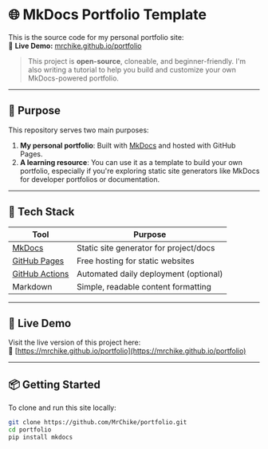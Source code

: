 # 🌐 MkDocs Portfolio Template

This is the source code for my personal portfolio site:  
🔗 **Live Demo:** [mrchike.github.io/portfolio](https://mrchike.github.io/portfolio)

> This project is **open-source**, cloneable, and beginner-friendly. I'm also writing a tutorial to help you build and customize your own MkDocs-powered portfolio.

---

## 📌 Purpose

This repository serves two main purposes:

1. **My personal portfolio**: Built with [MkDocs](https://www.mkdocs.org/) and hosted with GitHub Pages.
2. **A learning resource**: You can use it as a template to build your own portfolio, especially if you're exploring static site generators like MkDocs for developer portfolios or documentation.

---

## 🧰 Tech Stack

| Tool            | Purpose                           |
|-----------------|-----------------------------------|
| [MkDocs](https://www.mkdocs.org/) | Static site generator for project/docs |
| [GitHub Pages](https://pages.github.com/) | Free hosting for static websites |
| [GitHub Actions](https://docs.github.com/en/actions) | Automated daily deployment (optional) |
| Markdown        | Simple, readable content formatting |

---

## 🚀 Live Demo

Visit the live version of this project here:  
🔗 [https://mrchike.github.io/portfolio](https://mrchike.github.io/portfolio)

---

## 📦 Getting Started

To clone and run this site locally:

```bash
git clone https://github.com/MrChike/portfolio.git
cd portfolio
pip install mkdocs
